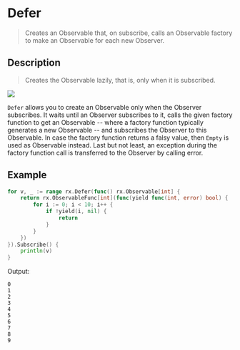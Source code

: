 # Defer

> Creates an Observable that, on subscribe, calls an Observable factory to make an Observable for each new Observer.

## Description

> Creates the Observable lazily, that is, only when it is subscribed.

![](https://rxjs.dev/assets/images/marble-diagrams/defer.png)

`Defer` allows you to create an Observable only when the Observer subscribes. It waits until an Observer subscribes to it, calls the given factory function to get an Observable -- where a factory function typically generates a new Observable -- and subscribes the Observer to this Observable. In case the factory function returns a falsy value, then `Empty` is used as Observable instead. Last but not least, an exception during the factory function call is transferred to the Observer by calling error.

## Example

```go
for v, _ := range rx.Defer(func() rx.Observable[int] {
    return rx.ObservableFunc[int](func(yield func(int, error) bool) {
        for i := 0; i < 10; i++ {
            if !yield(i, nil) {
                return
            }
        }
    })
}).Subscribe() {
    println(v)
}
```

Output:

```
0
1
2
3
4
5
6
7
8
9
```
